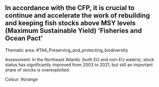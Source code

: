## In accordance with the CFP, it is crucial to continue and accelerate the work of rebuilding and keeping fish stocks above MSY levels (Maximum Sustainable Yield) 'Fisheries and Ocean Pact'

Thematic area: #TA6_Preserving_and_protecting_biodiversity

Assessment: In the Northeast Atlantic (both EU and non-EU waters), stock status has significantly improved from 2003 to 2021, but still an important share of stocks is overexploited.

Colour: #orange